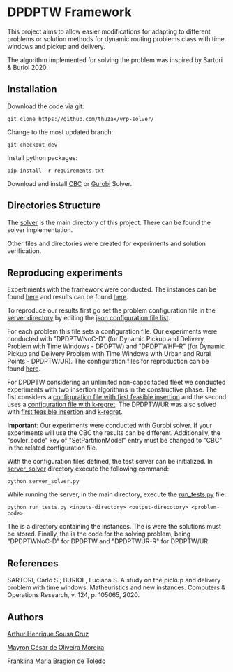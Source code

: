 # DPDPTW Framework

This project aims to allow easier modifications for adapting to different problems or solution methods for dynamic routing problems class with time windows and pickup and delivery.

The algorithm implemented for solving the problem was inspired by Sartori & Buriol 2020.

## Installation

Download the code via git:

```
git clone https://github.com/thuzax/vrp-solver/
```

Change to the most updated branch:

```
git checkout dev
```


Install python packages:

```
pip install -r requirements.txt
```

Download and install [CBC](https://www.coin-or.org/Cbc/) or [Gurobi](https://www.gurobi.com/) Solver.


## Directories Structure

The [solver](https://github.com/thuzax/vrp-solver/tree/dev/solver) is the main directory of this project. There can be found the solver implementation.

Other files and directories were created for experiments and solution verification.

## Reproducing experiments

Expertiments with the framework were conducted. The instances can be found [here](https://drive.google.com/drive/folders/1MaluGrBbSeZxU6YqHV7_TlU1VfTCQbWj?usp=sharing) and results can be found [here](https://drive.google.com/drive/folders/19peJUvOsI_D450W_X6xf2Kob5r8V5dIZ?usp=sharing).

To reproduce our results first go set the problem configuration file in the [server directory](https://github.com/thuzax/vrp-solver/tree/dev/server_solver) by editing the [json configuration file list](https://github.com/thuzax/vrp-solver/blob/dev/server_solver/configuration_file_list.json).

For each problem this file sets a configuration file. Our experiments were conducted with "DPDPTWNoC-D" (for Dynamic Pickup and Delivery Problem with Time Windows - DPDPTW)  and "DPDPTWHF-R" (for Dynamic Pickup and Delivery Problem with Time Windows with Urban and Rural Points - DPDPTW/UR). The configuration files for reproduction can be found [here](https://github.com/thuzax/vrp-solver/tree/dev/server_solver/configurations). 

For DPDPTW considering an unlimited non-capacitaded fleet we conducted experiments with two insertion algorithms in the constructive phase. The fist considers a [configuration file with first feasible insertion](https://github.com/thuzax/vrp-solver/blob/dev/server_solver/configurations/config_dpdptw_no_cap_with_ages.json) and the second uses a [configuration file with k-regret](https://github.com/thuzax/vrp-solver/blob/dev/server_solver/configurations/config_dpdptw_no_cap_with_ages_k_regret.json). The DPDPTW/UR was also solved with [first feasible insertion](https://github.com/thuzax/vrp-solver/blob/dev/server_solver/configurations/config_dpdptw_no_cap_with_ages_heter_fleet.json) and [k-regret](https://github.com/thuzax/vrp-solver/blob/dev/server_solver/configurations/config_dpdptw_no_cap_with_ages_k_regret_heter_fleet.json).

**Important**: Our experiments were conducted with Gurobi solver. If your experiments will use the CBC the results can be different. Additionally, the "sovler_code" key of "SetPartitionModel" entry must be changed to "CBC" in the related configuration file.

With the configuration files defined, the test server can be initialized. In [server_solver](https://github.com/thuzax/vrp-solver/tree/dev/server_solver) directory execute the following command:

```
python server_solver.py
```

While running the server, in the main directory, execute the [run_tests.py](https://github.com/thuzax/vrp-solver/blob/dev/run_tests.py) file:

```
python run_tests.py <inputs-directory> <output-direcotory> <problem-code>
```

The <inputs-directory> is a directory containing the instances. The <output-directory> is were the solutions must be stored. Finally, the <problem-code> is the code for the solving problem, being "DPDPTWNoC-D" for DPDPTW and "DPDPTWUR-R" for DPDPTW/UR.

## References

SARTORI, Carlo S.; BURIOL, Luciana S. A study on the pickup and delivery problem with time windows: Matheuristics and new instances. Computers & Operations Research, v. 124, p. 105065, 2020.

## Authors

[Arthur Henrique Sousa Cruz](https://github.com/thuzax/)

[Mayron César de Oliveira Moreira](https://github.com/mayronmoreira)

[Franklina Maria Bragion de Toledo](https://sites.icmc.usp.br/fran/wiki/pmwiki.php)
